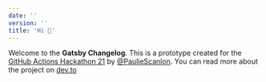 ```yaml
---
date: ''
version: ''
title: 'Hi 👋'
---
```


Welcome to the **Gatsby Changelog**. This is a prototype created for the [GitHub Actions Hackathon 21](https://dev.to/t/actionshackathon21) by [@PaulieScanlon](https://twitter.com/PaulieScanlon). You can read more about the project on [dev.to](https://dev.to/pauliescanlon/building-the-gatsby-changelog-prototype-30bn)
